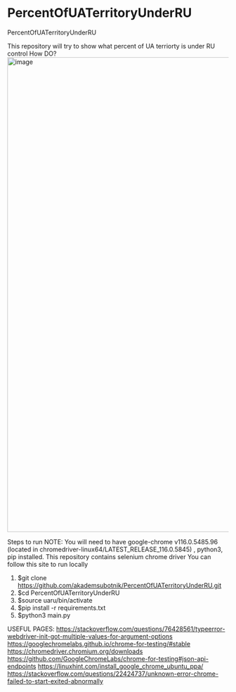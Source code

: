 # PercentOfUATerritoryUnderRU
PercentOfUATerritoryUnderRU

This repository will try to show what percent of UA terriorty is under RU control
How DO?
<img width="1080" alt="image" src="https://github.com/akademsubotnik/PercentOfUATerritoryUnderRU/assets/44036625/c5fbd3af-6ec0-4786-ad96-80a63504f44d">

Steps to run 
NOTE: You will need to have google-chrome v116.0.5485.96 (located in chromedriver-linux64/LATEST_RELEASE_116.0.5845) , python3, pip installed.  This repository contains selenium chrome driver
You can follow this site to run locally
  1. $git clone https://github.com/akademsubotnik/PercentOfUATerritoryUnderRU.git
  2. $cd PercentOfUATerritoryUnderRU
  3. $source uaru/bin/activate
  4. $pip install -r requirements.txt
  5. $python3 main.py


USEFUL PAGES:
https://stackoverflow.com/questions/76428561/typeerror-webdriver-init-got-multiple-values-for-argument-options
https://googlechromelabs.github.io/chrome-for-testing/#stable
https://chromedriver.chromium.org/downloads
https://github.com/GoogleChromeLabs/chrome-for-testing#json-api-endpoints
https://linuxhint.com/install_google_chrome_ubuntu_ppa/
https://stackoverflow.com/questions/22424737/unknown-error-chrome-failed-to-start-exited-abnormally
